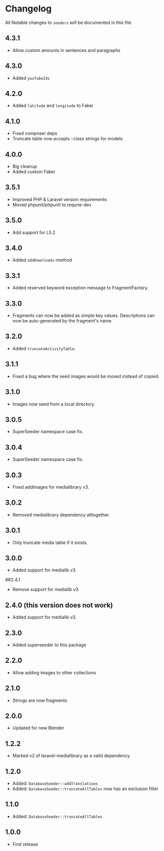 # Changelog

All Notable changes to `seeders` will be documented in this file.

## 4.3.1
- Allow custom amounts in sentences and paragraphs

## 4.3.0
- Added `youTubeIds`

## 4.2.0
- Added `latitude` and `longitude` to Faker

## 4.1.0
- Fixed composer deps
- Truncate table now accepts ::class strings for models

## 4.0.0
- Big cleanup
- Added custom Faker

## 3.5.1
- Improved PHP & Laravel version requirements
- Moved phpunit/phpunit to requrie-dev

## 3.5.0
- Add support for L5.2

## 3.4.0
- Added `addDownloads`-method

## 3.3.1
- Added reserved keyword exception message to FragmentFactory.

## 3.3.0
- Fragments can now be added as simple key values. Descriptions can now be auto-generated by the fragment's name.

## 3.2.0
- Added `truncateActivityTable`.

## 3.1.1
- Fixed a bug where the seed images would be moved instead of copied.
 
## 3.1.0
- Images now seed from a local directory.

## 3.0.5
- SuperSeeder namespace case fix.

## 3.0.4
- SuperSeeder namespace case fix.

## 3.0.3
- Fixed addImages for medialibrary v3.

## 3.0.2
- Removed medialibrary dependency alltogether.

## 3.0.1
- Only truncate media table if it exists.

## 3.0.0
- Added support for medialib v3. 

##2.4.1
- Remove support for medialib v3.

## 2.4.0 (this version does not work)
- Added support for medialib v3. 

## 2.3.0
- Added superseeder to this package

## 2.2.0
- Allow adding images to other collections

## 2.1.0
- Strings are now fragments

## 2.0.0
- Updated for new Blender

## 1.2.2
- Marked v2 of laravel-medialibrary as a valid dependency

## 1.2.0
- Added: `DatabaseSeeder::addTranslations`
- Added: `DatabaseSeeder::truncateAllTables` now has an exclusion filter

## 1.1.0
- Added: `DatabaseSeeder::truncateAllTables`

## 1.0.0
- First release
